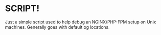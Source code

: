 # SCRIPT! #
Just a simple script used to help debug an NGINX/PHP-FPM setup on Unix machines. Generally goes with default og locations.
